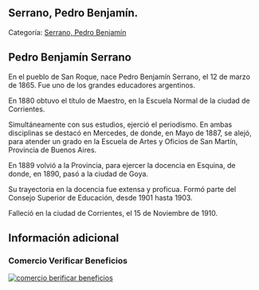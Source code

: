 ## Serrano, Pedro Benjamín.

Categoría: [Serrano, Pedro Benjamín](http://descubrircorrientes.com.ar/2012/index.php/1749-biografias/r-s-t-u-v-x-y-z/serrano-pedro-benjamin)

## Pedro Benjamín Serrano

En el pueblo de San Roque, nace Pedro Benjamín Serrano, el 12 de marzo de 1865. Fue uno de los grandes educadores argentinos.

En 1880 obtuvo el título de Maestro, en la Escuela Normal de la ciudad de Corrientes.

Simultáneamente con sus estudios, ejerció el periodismo. En ambas disciplinas se destacó en Mercedes, de donde, en Mayo de 1887, se alejó, para atender un grado en la Escuela de Artes y Oficios de San Martín, Provincia de Buenos Aires.

En 1889 volvió a la Provincia, para ejercer la docencia en Esquina, de donde, en 1890, pasó a la ciudad de Goya.

Su trayectoria en la docencia fue extensa y proficua. Formó parte del Consejo Superior de Educación, desde 1901 hasta 1903.

Falleció en la ciudad de Corrientes, el 15 de Noviembre de 1910.

## Información adicional

### Comercio Verificar Beneficios

[![comercio berificar beneficios](http://descubrircorrientes.com.ar/2012/index.php/1749-biografias/r-s-t-u-v-x-y-z/images/botones_beneficios/comercio_berificar_beneficios.png)](http://descubrircomercio.zapto.org/)